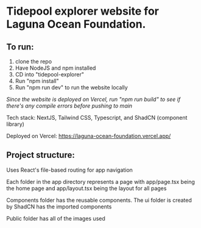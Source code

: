 # Tidepool explorer website for Laguna Ocean Foundation.

## To run: 
1. clone the repo
2. Have NodeJS and npm installed
3. CD into "tidepool-explorer"
4. Run "npm install"
5. Run "npm run dev" to run the website locally

*Since the website is deployed on Vercel, run "npm run build" to see if there's any compile errors before pushing to main*

Tech stack: NextJS, Tailwind CSS, Typescript, and ShadCN (component library)

Deployed on Vercel: https://laguna-ocean-foundation.vercel.app/

## Project structure:
Uses React's file-based routing for app navigation

Each folder in the app directory represents a page with app/page.tsx being the home page and app/layout.tsx being the layout for all pages

Components folder has the reusable components. The ui folder is created by ShadCN has the imported components

Public folder has all of the images used
